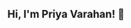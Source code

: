 ## Hi, I'm Priya Varahan! 👋

<!--
**priyavarahan/priyavarahan** is a ✨ _special_ ✨ repository because its `README.md` (this file) appears on your GitHub profile.

Here are some ideas to get you started:

-🎓 I'm currently pursuing a Master of Science in Data Analytics at San Jose State University.
-📊 I'm deeply passionate about data analytics and data science.
-🔧 My technical skills include Python, R, SQL, machine learning, data visualization, and cloud technologies like AWS, Google Cloud, and Microsoft Azure. I'm proficient with data science libraries such as PySpark, Scikit-Learn, NumPy, and Pandas, and tools like Tableau and  Power BI
-👀 I’m interested in roles such as Data Analyst, Data Scientist, Business Analyst and Business Intelligence Engineer.
-📫 How to reach me:
Email : priyavarahan@gmail.com
LinkedIn : linkedin.com/in/priyavarahan
-->
